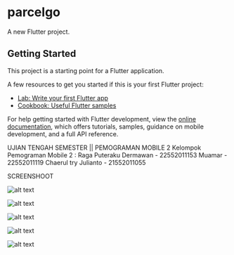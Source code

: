 # parcelgo

A new Flutter project.

## Getting Started

This project is a starting point for a Flutter application.

A few resources to get you started if this is your first Flutter project:

- [Lab: Write your first Flutter app](https://docs.flutter.dev/get-started/codelab)
- [Cookbook: Useful Flutter samples](https://docs.flutter.dev/cookbook)

For help getting started with Flutter development, view the
[online documentation](https://docs.flutter.dev/), which offers tutorials,
samples, guidance on mobile development, and a full API reference.

UJIAN TENGAH SEMESTER || PEMOGRAMAN MOBILE 2
Kelompok Pemograman Mobile 2 : 
Raga Puteraku Dermawan - 22552011153 
Muamar - 22552011119 
Chaerul try Julianto - 21552011055


SCREENSHOOT

![alt text](https://github.com/jiwaraga06/parcelgo/blob/master/ScreenShoot/login.png?raw=true)

![alt text](https://github.com/jiwaraga06/parcelgo/blob/master/ScreenShoot/menu.png?raw=true)

![alt text](https://github.com/jiwaraga06/parcelgo/blob/master/ScreenShoot/input.png?raw=true)

![alt text](https://github.com/jiwaraga06/parcelgo/blob/master/ScreenShoot/list_delivery.png?raw=true)

![alt text](https://github.com/jiwaraga06/parcelgo/blob/master/ScreenShoot/status.png?raw=true)
